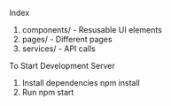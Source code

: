 ﻿Index
1. components/ - Resusable UI elements
2. pages/ - Different pages
3. services/ - API calls

To Start Development Server
1. Install dependencies
    npm install
1. Run
    npm start
